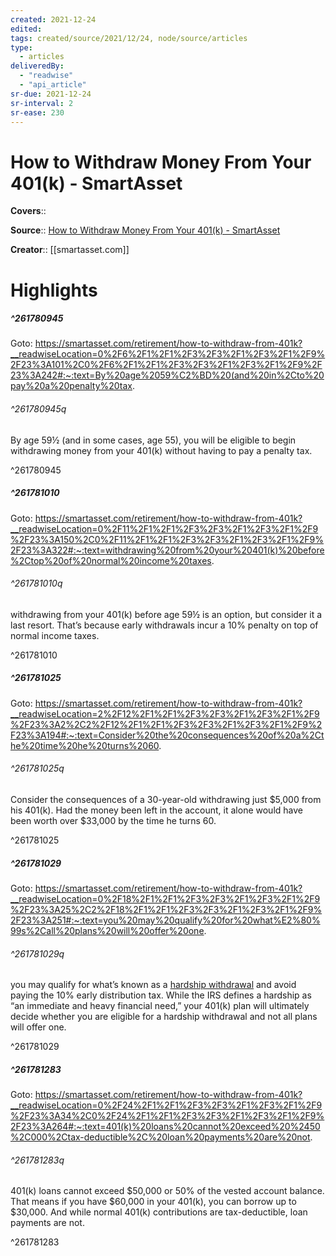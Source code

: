 ```yaml
---
created: 2021-12-24
edited:
tags: created/source/2021/12/24, node/source/articles
type: 
  - articles
deliveredBy: 
  - "readwise"
  - "api_article"
sr-due: 2021-12-24
sr-interval: 2
sr-ease: 230
---
```

# How to Withdraw Money From Your 401(k) - SmartAsset

**Covers**:: 

**Source**:: [How to Withdraw Money From Your 401(k) - SmartAsset](https://smartasset.com/retirement/how-to-withdraw-from-401k)

**Creator**:: [[smartasset.com]]

# Highlights
##### ^261780945


Goto: https://smartasset.com/retirement/how-to-withdraw-from-401k?__readwiseLocation=0%2F6%2F1%2F1%2F3%2F3%2F1%2F3%2F1%2F9%2F23%3A101%2C0%2F6%2F1%2F1%2F3%2F3%2F1%2F3%2F1%2F9%2F23%3A242#:~:text=By%20age%2059%C2%BD%20(and%20in%2Cto%20pay%20a%20penalty%20tax.  

###### ^261780945q

By age 59½ (and in some cases, age 55), you will be eligible to begin withdrawing money from your 401(k) without having to pay a penalty tax. 

^261780945

##### ^261781010


Goto: https://smartasset.com/retirement/how-to-withdraw-from-401k?__readwiseLocation=0%2F11%2F1%2F1%2F3%2F3%2F1%2F3%2F1%2F9%2F23%3A150%2C0%2F11%2F1%2F1%2F3%2F3%2F1%2F3%2F1%2F9%2F23%3A322#:~:text=withdrawing%20from%20your%20401(k)%20before%2Ctop%20of%20normal%20income%20taxes.  

###### ^261781010q

withdrawing from your 401(k) before age 59½ is an option, but consider it a last resort. That’s because early withdrawals incur a 10% penalty on top of normal income taxes. 

^261781010

##### ^261781025


Goto: https://smartasset.com/retirement/how-to-withdraw-from-401k?__readwiseLocation=2%2F12%2F1%2F1%2F3%2F3%2F1%2F3%2F1%2F9%2F23%3A2%2C2%2F12%2F1%2F1%2F3%2F3%2F1%2F3%2F1%2F9%2F23%3A194#:~:text=Consider%20the%20consequences%20of%20a%2Cthe%20time%20he%20turns%2060.  

###### ^261781025q

Consider the consequences of a 30-year-old withdrawing just $5,000 from his 401(k). Had the money been left in the account, it alone would have been worth over $33,000 by the time he turns 60. 

^261781025

##### ^261781029


Goto: https://smartasset.com/retirement/how-to-withdraw-from-401k?__readwiseLocation=0%2F18%2F1%2F1%2F3%2F3%2F1%2F3%2F1%2F9%2F23%3A25%2C2%2F18%2F1%2F1%2F3%2F3%2F1%2F3%2F1%2F9%2F23%3A251#:~:text=you%20may%20qualify%20for%20what%E2%80%99s%2Call%20plans%20will%20offer%20one.  

###### ^261781029q

you may qualify for what’s known as a [hardship withdrawal](https://smartasset.com/retirement/411-401k-hardship-distributions) and avoid paying the 10% early distribution tax. While the IRS defines a hardship as “an immediate and heavy financial need,” your 401(k) plan will ultimately decide whether you are eligible for a hardship withdrawal and not all plans will offer one. 

^261781029

##### ^261781283


Goto: https://smartasset.com/retirement/how-to-withdraw-from-401k?__readwiseLocation=0%2F24%2F1%2F1%2F3%2F3%2F1%2F3%2F1%2F9%2F23%3A34%2C0%2F24%2F1%2F1%2F3%2F3%2F1%2F3%2F1%2F9%2F23%3A264#:~:text=401(k)%20loans%20cannot%20exceed%20%2450%2C000%2Ctax-deductible%2C%20loan%20payments%20are%20not.  

###### ^261781283q

401(k) loans cannot exceed $50,000 or 50% of the vested account balance. That means if you have $60,000 in your 401(k), you can borrow up to $30,000. And while normal 401(k) contributions are tax-deductible, loan payments are not. 

^261781283

